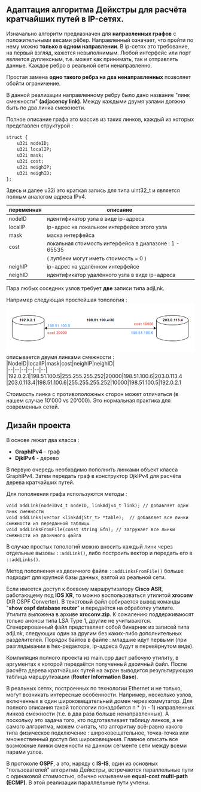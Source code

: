 
Адаптация алгоритма Дейкстры для расчёта кратчайших путей в IP-сетях.
-
Изначально алгоритм предназначен для **направленных графов** с положительными весами рёбер. Направленный означает, что пройти по нему можно **только в одном направлении**. В ip-сетях это требование, на первый взгляд, кажется невыполнимым. Любой интерфейс или порт является дуплексным, т.е. может как принимать, так и отправлять данные. Каждое ребро в реальной сети ненаправленно. 

Простая замена **одно такого ребра на два ненаправленных** позволяет обойти ограничение.

В данной реализации направленному ребру было дано название "линк смежности" **(adjacency link)**. 
Между каждыми двумя узлами должно быть по два линка смежности.

Полное описание графа это массив из таких линков, каждый из которых представлен структурой :

    struct {
        u32i nodeID;
        u32i localIP;
        u32i mask;
        u32i cost;
        u32i neighIP;
        u32i neighID;
    };

Здесь и далее u32i это краткая запись для типа uint32_t и является полным аналогом адреса IPv4.

|переменная  | описание |
|--|--|
| nodeID | идентификатор узла в виде ip-адреса |
| localIP| ip-адрес на локальном интерфейсе этого узла
| mask   | маска интерфейса
| cost   | локальная стоимость интерфейса в диапазоне : 1 - 65535
|        | ( лупбеки могут иметь стоимость = 0 )
| neighIP| ip-адрес на удалённом интерфейсе
| neighID| идентификатор удалённого узла в виде ip-адреса

Пара любых соседних узлов требует **две** записи типа adjLnk.

Например следующая простейшая топология : 
![djk_ipv4 diagram01](diagram01.png)  
описывается двумя линками смежности :  
|NodeID|localIP|mask|cost|neighIP|neighID|  
|--|--|--|--|--|--|
|192.0.2.1|198.51.100.5|255.255.255.252|20000|198.51.100.6|203.0.113.4  
|203.0.113.4|198.51.100.6|255.255.255.252|10000|198.51.100.5|192.0.2.1  

Стоимость линка с противоположных сторон может отличаться (в нашем случае 10'000 vs 20'000). Это нормальная практика для современных сетей.

Дизайн проекта
-
В основе лежат два класса :

 - **GraphIPv4** - граф
 - **DjkIPv4** - дерево

В первую очередь необходимо пополнить линками объект класса GraphIPv4. Затем передать граф в конструктор DjkIPv4 для расчёта дерева кратчайших путей.

Для пополнения графа используются методы :

    void addLink(nodeIDv4_t nodeID, linkAdjv4_t link); // добавляет один линк смежности
    void addLinks(vector <linkAdjStr_t> *table);  // добавляет все линки смежности из переданной таблицы
    void addLinksFromFile(const string &fn); // загружает все линки смежности из двоичного файла

В случае простых топологий можно вносить каждый линк через отдельные вызовы `::addLink()`, либо построить вектор и передать его в `::addLinks()`.

Метод пополнения из двоичного файла `::addLinksFromFile()` больше подходит для крупной базы данных, взятой из реальной сети. 

Если имеется доступ к боевому маршрутизатору **Cisco ASR**, работающему под **IOS XR**, то можно воспользоваться утилитой **xroconv** (XR OSPF Converter). В текстовый файл собирается вывод команды "**show ospf database router**" и передаётся на обработку утилите. Утилита выложена в архиве **xroconv.zip**. К сожалению поддерживаюсят только анонсы типа LSA Type 1, другие не учитываются. Сгенерированный файл представляет собой бинарник из записей типа adjLnk, следующих один за другим без каких-либо дополнительных разделителей. Порядок байтов в файле : младшие идут первыми (при разглядывании в hex-редакторе, ip-адреса будут в перевёрнутом виде).

Компиляция полного проекта из main.cpp даст рабочую утилиту, в аргументах к которой передаётся полученный двоичный файл. После расчёта дерева кратчайших путей на экран выводится результирующая таблица маршрутизации (**Router Information Base**).

В реальных сетях, построенных по технологии Ethernet и не только, могут возникать интересные особенности. Например, несколько узлов, включенных в один широковещательный домен через коммутатор. Для полного описания такой топологии понадобится n * (n - 1) направленных линков смежности (т.е. в два раза больше ненаправленных). А поскольку это задача того, кто подготавливает таблицу линков, а не самого алгоритма, можем считать, что алгоритму всё-равно какого типа физическое подключение : широковещательное, точка-точка или множественный доступ без широковещания. Главное описать все возможные линки смежности на данном сегменте сети между всеми парами узлов.

В протоколе **OSPF**, а это, наряду с **IS-IS**, один из основных "пользователей" алгоритма Дейкстры, встречаются параллельные пути с одинаковой стоимостью, обычно называемые **equal-cost multi-path (ECMP)**.  В этой реализации параллельные пути учтены.

